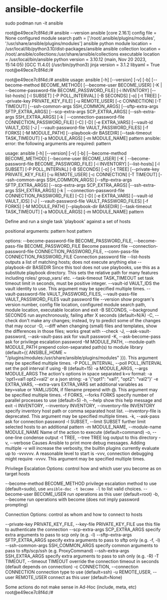 # ansible-dockerfile

sudo podman run -it ansible


root@e49ece7c8f4d:/# ansible --version
ansible [core 2.16.1]
  config file = None
  configured module search path = ['/root/.ansible/plugins/modules', '/usr/share/ansible/plugins/modules']
  ansible python module location = /usr/local/lib/python3.10/dist-packages/ansible
  ansible collection location = /root/.ansible/collections:/usr/share/ansible/collections
  executable location = /usr/local/bin/ansible
  python version = 3.10.12 (main, Nov 20 2023, 15:14:05) [GCC 11.4.0] (/usr/bin/python3)
  jinja version = 3.1.2
  libyaml = True
root@e49ece7c8f4d:/# 


root@e49ece7c8f4d:/# ansible 
usage: ansible [-h] [--version] [-v] [-b] [--become-method BECOME_METHOD] [--become-user BECOME_USER]
               [-K | --become-password-file BECOME_PASSWORD_FILE] [-i INVENTORY] [--list-hosts] [-l SUBSET] [-P POLL_INTERVAL] [-B SECONDS] [-o]
               [-t TREE] [--private-key PRIVATE_KEY_FILE] [-u REMOTE_USER] [-c CONNECTION] [-T TIMEOUT] [--ssh-common-args SSH_COMMON_ARGS]
               [--sftp-extra-args SFTP_EXTRA_ARGS] [--scp-extra-args SCP_EXTRA_ARGS] [--ssh-extra-args SSH_EXTRA_ARGS]
               [-k | --connection-password-file CONNECTION_PASSWORD_FILE] [-C] [-D] [-e EXTRA_VARS] [--vault-id VAULT_IDS]
               [-J | --vault-password-file VAULT_PASSWORD_FILES] [-f FORKS] [-M MODULE_PATH] [--playbook-dir BASEDIR] [--task-timeout TASK_TIMEOUT]
               [-a MODULE_ARGS] [-m MODULE_NAME]
               pattern
ansible: error: the following arguments are required: pattern
 
usage: ansible [-h] [--version] [-v] [-b] [--become-method BECOME_METHOD] [--become-user BECOME_USER]
               [-K | --become-password-file BECOME_PASSWORD_FILE] [-i INVENTORY] [--list-hosts] [-l SUBSET] [-P POLL_INTERVAL] [-B SECONDS] [-o]
               [-t TREE] [--private-key PRIVATE_KEY_FILE] [-u REMOTE_USER] [-c CONNECTION] [-T TIMEOUT] [--ssh-common-args SSH_COMMON_ARGS]
               [--sftp-extra-args SFTP_EXTRA_ARGS] [--scp-extra-args SCP_EXTRA_ARGS] [--ssh-extra-args SSH_EXTRA_ARGS]
               [-k | --connection-password-file CONNECTION_PASSWORD_FILE] [-C] [-D] [-e EXTRA_VARS] [--vault-id VAULT_IDS]
               [-J | --vault-password-file VAULT_PASSWORD_FILES] [-f FORKS] [-M MODULE_PATH] [--playbook-dir BASEDIR] [--task-timeout TASK_TIMEOUT]
               [-a MODULE_ARGS] [-m MODULE_NAME]
               pattern

Define and run a single task 'playbook' against a set of hosts

positional arguments:
  pattern               host pattern

options:
  --become-password-file BECOME_PASSWORD_FILE, --become-pass-file BECOME_PASSWORD_FILE
                        Become password file
  --connection-password-file CONNECTION_PASSWORD_FILE, --conn-pass-file CONNECTION_PASSWORD_FILE
                        Connection password file
  --list-hosts          outputs a list of matching hosts; does not execute anything else
  --playbook-dir BASEDIR
                        Since this tool does not use playbooks, use this as a substitute playbook directory. This sets the relative path for many
                        features including roles/ group_vars/ etc.
  --task-timeout TASK_TIMEOUT
                        set task timeout limit in seconds, must be positive integer.
  --vault-id VAULT_IDS  the vault identity to use. This argument may be specified multiple times.
  --vault-password-file VAULT_PASSWORD_FILES, --vault-pass-file VAULT_PASSWORD_FILES
                        vault password file
  --version             show program's version number, config file location, configured module search path, module location, executable location and
                        exit
  -B SECONDS, --background SECONDS
                        run asynchronously, failing after X seconds (default=N/A)
  -C, --check           don't make any changes; instead, try to predict some of the changes that may occur
  -D, --diff            when changing (small) files and templates, show the differences in those files; works great with --check
  -J, --ask-vault-password, --ask-vault-pass
                        ask for vault password
  -K, --ask-become-pass
                        ask for privilege escalation password
  -M MODULE_PATH, --module-path MODULE_PATH
                        prepend colon-separated path(s) to module library (default={{ ANSIBLE_HOME ~
                        "/plugins/modules:/usr/share/ansible/plugins/modules" }}). This argument may be specified multiple times.
  -P POLL_INTERVAL, --poll POLL_INTERVAL
                        set the poll interval if using -B (default=15)
  -a MODULE_ARGS, --args MODULE_ARGS
                        The action's options in space separated k=v format: -a 'opt1=val1 opt2=val2' or a json string: -a '{"opt1": "val1", "opt2":
                        "val2"}'
  -e EXTRA_VARS, --extra-vars EXTRA_VARS
                        set additional variables as key=value or YAML/JSON, if filename prepend with @. This argument may be specified multiple
                        times.
  -f FORKS, --forks FORKS
                        specify number of parallel processes to use (default=5)
  -h, --help            show this help message and exit
  -i INVENTORY, --inventory INVENTORY, --inventory-file INVENTORY
                        specify inventory host path or comma separated host list. --inventory-file is deprecated. This argument may be specified
                        multiple times.
  -k, --ask-pass        ask for connection password
  -l SUBSET, --limit SUBSET
                        further limit selected hosts to an additional pattern
  -m MODULE_NAME, --module-name MODULE_NAME
                        Name of the action to execute (default=command)
  -o, --one-line        condense output
  -t TREE, --tree TREE  log output to this directory
  -v, --verbose         Causes Ansible to print more debug messages. Adding multiple -v will increase the verbosity, the builtin plugins currently
                        evaluate up to -vvvvvv. A reasonable level to start is -vvv, connection debugging might require -vvvv. This argument may be
                        specified multiple times.

Privilege Escalation Options:
  control how and which user you become as on target hosts

  --become-method BECOME_METHOD
                        privilege escalation method to use (default=sudo), use `ansible-doc -t become -l` to list valid choices.
  --become-user BECOME_USER
                        run operations as this user (default=root)
  -b, --become          run operations with become (does not imply password prompting)

Connection Options:
  control as whom and how to connect to hosts

  --private-key PRIVATE_KEY_FILE, --key-file PRIVATE_KEY_FILE
                        use this file to authenticate the connection
  --scp-extra-args SCP_EXTRA_ARGS
                        specify extra arguments to pass to scp only (e.g. -l)
  --sftp-extra-args SFTP_EXTRA_ARGS
                        specify extra arguments to pass to sftp only (e.g. -f, -l)
  --ssh-common-args SSH_COMMON_ARGS
                        specify common arguments to pass to sftp/scp/ssh (e.g. ProxyCommand)
  --ssh-extra-args SSH_EXTRA_ARGS
                        specify extra arguments to pass to ssh only (e.g. -R)
  -T TIMEOUT, --timeout TIMEOUT
                        override the connection timeout in seconds (default depends on connection)
  -c CONNECTION, --connection CONNECTION
                        connection type to use (default=ssh)
  -u REMOTE_USER, --user REMOTE_USER
                        connect as this user (default=None)

Some actions do not make sense in Ad-Hoc (include, meta, etc)
root@e49ece7c8f4d:/# 
